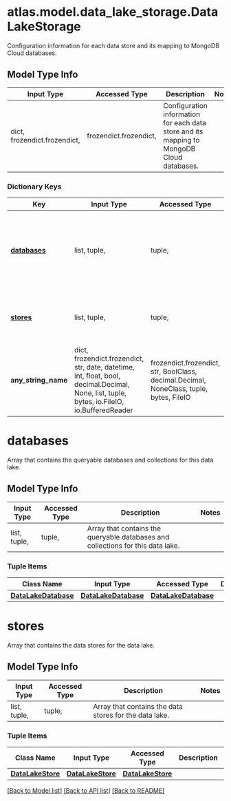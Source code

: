 # atlas.model.data_lake_storage.DataLakeStorage

Configuration information for each data store and its mapping to MongoDB Cloud databases.

## Model Type Info
Input Type | Accessed Type | Description | Notes
------------ | ------------- | ------------- | -------------
dict, frozendict.frozendict,  | frozendict.frozendict,  | Configuration information for each data store and its mapping to MongoDB Cloud databases. | 

### Dictionary Keys
Key | Input Type | Accessed Type | Description | Notes
------------ | ------------- | ------------- | ------------- | -------------
**[databases](#databases)** | list, tuple,  | tuple,  | Array that contains the queryable databases and collections for this data lake. | [optional] 
**[stores](#stores)** | list, tuple,  | tuple,  | Array that contains the data stores for the data lake. | [optional] 
**any_string_name** | dict, frozendict.frozendict, str, date, datetime, int, float, bool, decimal.Decimal, None, list, tuple, bytes, io.FileIO, io.BufferedReader | frozendict.frozendict, str, BoolClass, decimal.Decimal, NoneClass, tuple, bytes, FileIO | any string name can be used but the value must be the correct type | [optional]

# databases

Array that contains the queryable databases and collections for this data lake.

## Model Type Info
Input Type | Accessed Type | Description | Notes
------------ | ------------- | ------------- | -------------
list, tuple,  | tuple,  | Array that contains the queryable databases and collections for this data lake. | 

### Tuple Items
Class Name | Input Type | Accessed Type | Description | Notes
------------- | ------------- | ------------- | ------------- | -------------
[**DataLakeDatabase**](DataLakeDatabase.md) | [**DataLakeDatabase**](DataLakeDatabase.md) | [**DataLakeDatabase**](DataLakeDatabase.md) |  | 

# stores

Array that contains the data stores for the data lake.

## Model Type Info
Input Type | Accessed Type | Description | Notes
------------ | ------------- | ------------- | -------------
list, tuple,  | tuple,  | Array that contains the data stores for the data lake. | 

### Tuple Items
Class Name | Input Type | Accessed Type | Description | Notes
------------- | ------------- | ------------- | ------------- | -------------
[**DataLakeStore**](DataLakeStore.md) | [**DataLakeStore**](DataLakeStore.md) | [**DataLakeStore**](DataLakeStore.md) |  | 

[[Back to Model list]](../../README.md#documentation-for-models) [[Back to API list]](../../README.md#documentation-for-api-endpoints) [[Back to README]](../../README.md)

